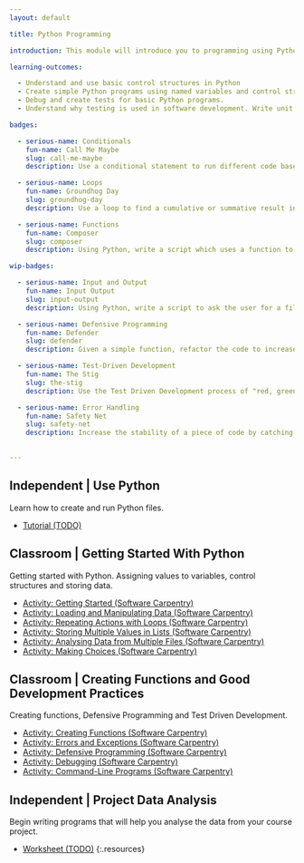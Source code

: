 ```yaml
---
layout: default

title: Python Programming

introduction: This module will introduce you to programming using Python, a popular language for use in scientific computing. There are many code libraries built on top of Python, allowing you to extend its functionality for a wide range of purposes.  The skills you develop in this module will also be relevant in any other programming languages you may use in future.

learning-outcomes:

  - Understand and use basic control structures in Python
  - Create simple Python programs using named variables and control structures
  - Debug and create tests for basic Python programs.
  - Understand why testing is used in software development. Write unit tests for functions.

badges:

  - serious-name: Conditionals
    fun-name: Call Me Maybe
    slug: call-me-maybe
    description: Use a conditional statement to run different code based on a given value.

  - serious-name: Loops
    fun-name: Groundhog Day
    slug: groundhog-day
    description: Use a loop to find a cumulative or summative result in Python.

  - serious-name: Functions
    fun-name: Composer
    slug: composer
    description: Using Python, write a script which uses a function to improve the code structure and clarity.

wip-badges:

  - serious-name: Input and Output 
    fun-name: Input Output
    slug: input-output
    description: Using Python, write a script to ask the user for a file to process, then save the program's output to another file.

  - serious-name: Defensive Programming
    fun-name: Defender
    slug: defender
    description: Given a simple function, refactor the code to increase function stability by addressing edge cases and faulty or incorrect input.

  - serious-name: Test-Driven Development
    fun-name: The Stig
    slug: the-stig
    description: Use the Test Driven Development process of "red, green, refactor" to design, test and implement a function.

  - serious-name: Error Handling
    fun-name: Safety Net
    slug: safety-net
    description: Increase the stability of a piece of code by catching and handling common errors, then providing user feedback rather than exiting.

  
---
```



## Independent | Use Python


Learn how to create and run Python files.

- [Tutorial (TODO)](#)






## Classroom | Getting Started With Python

Getting started with Python. Assigning values to variables, control structures and storing data.

- [Activity: Getting Started (Software Carpentry)](http://swcarpentry.github.io/python-novice-inflammation/)
- [Activity: Loading and Manipulating Data (Software Carpentry)](http://swcarpentry.github.io/python-novice-inflammation/01-numpy/)
- [Activity: Repeating Actions with Loops (Software Carpentry)](http://swcarpentry.github.io/python-novice-inflammation/02-loop/)
- [Activity: Storing Multiple Values in Lists (Software Carpentry)](http://swcarpentry.github.io/python-novice-inflammation/03-lists/)
- [Activity: Analysing Data from Multiple Files (Software Carpentry)](http://swcarpentry.github.io/python-novice-inflammation/04-files/)
- [Activity: Making Choices (Software Carpentry)](http://swcarpentry.github.io/python-novice-inflammation/05-cond/)








## Classroom | Creating Functions and Good Development Practices

Creating functions, Defensive Programming and Test Driven Development.

- [Activity: Creating Functions (Software Carpentry)](http://swcarpentry.github.io/python-novice-inflammation/06-func/)
- [Activity: Errors and Exceptions (Software Carpentry)](http://swcarpentry.github.io/python-novice-inflammation/07-errors/)
- [Activity: Defensive Programming (Software Carpentry)](http://swcarpentry.github.io/python-novice-inflammation/08-defensive/)
- [Activity: Debugging (Software Carpentry)](http://swcarpentry.github.io/python-novice-inflammation/09-debugging/)
- [Activity: Command-Line Programs (Software Carpentry)](http://swcarpentry.github.io/python-novice-inflammation/10-cmdline/)







## Independent | Project Data Analysis

Begin writing programs that will help you analyse the data from your course project. 

- [Worksheet (TODO)](#)
{:.resources}


